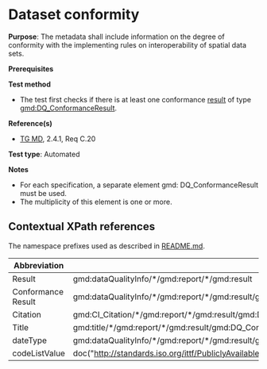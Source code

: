 # Dataset conformity

**Purpose**: The metadata shall include information on the degree of conformity with the implementing 
rules on interoperability of spatial data sets.

**Prerequisites**

**Test method**

* The test first checks if there is at least one conformance [result](#Result) of type [gmd:DQ_ConformanceResult](#ConformanceResult).

**Reference(s)**	 

* [TG MD](http://inspire.ec.europa.eu/id/ats/metadata/2.0/common/README#ref_TG_MD), 2.4.1, Req C.20

**Test type**: Automated

**Notes**
* For each specification, a separate element gmd: DQ_ConformanceResult must be used.
* The multiplicity of this element is one or more.

## Contextual XPath references

The namespace prefixes used as described in [README.md](http://inspire.ec.europa.eu/id/ats/metadata/2.0/common/README#namespaces).

Abbreviation                                   |  XPath expression (relative to gmd:MD_Metadata)
-----------------------------------------------| -------------------------------------------------------------------------
<a name="result"></a> Result   | gmd:dataQualityInfo/\*/gmd:report/\*/gmd:result
<a name="ConformanceResult"></a> Conformance Result   | gmd:dataQualityInfo/\*/gmd:report/\*/gmd:result/gmd:DQ_ConformanceResult/<gmd:specification>
<a name="citation"></a> Citation  | gmd:CI_Citation/\*/gmd:report/\*/gmd:result/gmd:DQ_ConformanceResult/\*/<gmd:CI_Citation>
<a name="title"></a> Title  | gmd:title/\*/gmd:report/\*/gmd:result/gmd:DQ_ConformanceResult/\*/<gmd:CI_Citation>/<gmd:title>/text()
<a name="dateType"></a> dateType |gmd:dataQualityInfo/\*/gmd:report/\*/gmd:result/gmd:DQ_ConformanceResult/\*/<gmd:CI_Citation>/\*/<gmd:CI_Date>/\*/<gmd:CI_DateTypeCode>///gmd:CI_DateTypeCode/@codeListValue
<a name="codeListValue"></a> codeListValue | doc("http://standards.iso.org/ittf/PubliclyAvailableStandards/ISO_19139_Schemas/resources/Codelist/gmxCodelists.xml)//gmx:CodeListDictionary[@gml:id='CI_DateTypeCode']//gml:identifier/text()

